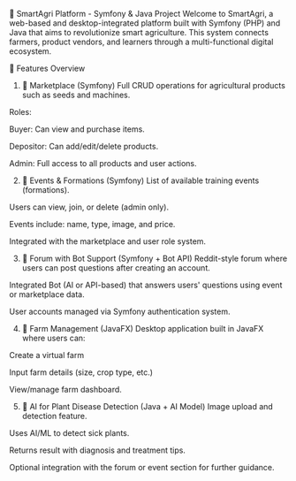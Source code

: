 🌾 SmartAgri Platform - Symfony & Java Project
Welcome to SmartAgri, a web-based and desktop-integrated platform built with Symfony (PHP) and Java that aims to revolutionize smart agriculture. This system connects farmers, product vendors, and learners through a multi-functional digital ecosystem.

📌 Features Overview
1. 🛒 Marketplace (Symfony)
Full CRUD operations for agricultural products such as seeds and machines.

Roles:

Buyer: Can view and purchase items.

Depositor: Can add/edit/delete products.

Admin: Full access to all products and user actions.

2. 📅 Events & Formations (Symfony)
List of available training events (formations).

Users can view, join, or delete (admin only).

Events include: name, type, image, and price.

Integrated with the marketplace and user role system.

3. 🧵 Forum with Bot Support (Symfony + Bot API)
Reddit-style forum where users can post questions after creating an account.

Integrated Bot (AI or API-based) that answers users' questions using event or marketplace data.

User accounts managed via Symfony authentication system.

4. 🚜 Farm Management (JavaFX)
Desktop application built in JavaFX where users can:

Create a virtual farm

Input farm details (size, crop type, etc.)

View/manage farm dashboard.

5. 🧠 AI for Plant Disease Detection (Java + AI Model)
Image upload and detection feature.

Uses AI/ML to detect sick plants.

Returns result with diagnosis and treatment tips.

Optional integration with the forum or event section for further guidance.
